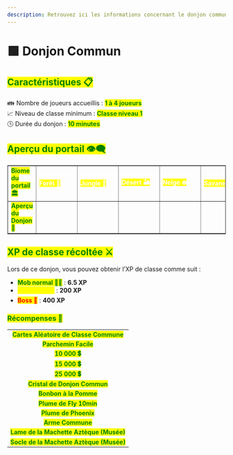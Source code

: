 ```yaml
---
description: Retrouvez ici les informations concernant le donjon commun
---
```


# 🟩 Donjon Commun

## <mark style="color:green;"> Caractéristiques 📋</mark>

👪 Nombre de joueurs accueillis : <mark style="color:green;">**1 à 4 joueurs**</mark>  
📈 Niveau de classe minimum : <mark style="color:green;">**Classe niveau 1**</mark>  
🕓 Durée du donjon : <mark style="color:green;">**10 minutes**</mark>  

## <mark style="color:green;"> Aperçu du portail 👁‍🗨</mark>

<table border="1" cellspacing="0" cellpadding="6">
  <tr>
    <td><mark style="color:green;"><strong>Biome du portail 🏛️</strong></mark></td>
    <td><mark style="color:white;"><strong>Forêt 🌳</strong></mark></td>
    <td><mark style="color:white;"><strong>Jungle 🦜</strong></mark></td>
    <td><mark style="color:white;"><strong>Désert 🏜️</strong></mark></td>
    <td><mark style="color:white;"><strong>Neige ❄️</strong></mark></td>
    <td><mark style="color:white;"><strong>Savane 🦏</strong></mark></td>
    <td><mark style="color:white;"><strong>Marais 🐸</strong></mark></td>
    <td><mark style="color:white;"><strong>Messa 🌵</strong></mark></td>
    <td><mark style="color:white;"><strong>Nether 🔥</strong></mark></td>
  </tr>
  <tr>
    <td><mark style="color:green;"><strong>Aperçu du Donjon 📸</strong></mark></td>
    <td><figure><img src="../../.gitbook/assets/Les_Donjons/Portail/Commun/Foret.png" alt=""></figure></td>
    <td><figure><img src="../../.gitbook/assets/Les_Donjons/Portail/Commun/Jungle.png" alt=""></figure></td>
    <td><figure><img src="../../.gitbook/assets/Les_Donjons/Portail/Commun/Desert.png" alt=""></figure></td>
    <td><figure><img src="../../.gitbook/assets/Les_Donjons/Portail/Commun/Neige.png" alt=""></figure></td>
    <td><figure><img src="../../.gitbook/assets/Les_Donjons/Portail/Commun/Savane.png" alt=""></figure></td>
    <td><figure><img src="../../.gitbook/assets/Les_Donjons/Portail/Commun/Marais.png" alt=""></figure></td>
    <td><figure><img src="../../.gitbook/assets/Les_Donjons/Portail/Commun/Messa.png" alt=""></figure></td>
    <td><figure><img src="../../.gitbook/assets/Les_Donjons/Portail/Commun/Nether.png" alt=""></figure></td>
  </tr>
</table>

## <mark style="color:green;"> XP de classe récoltée ⚔</mark>

Lors de ce donjon, vous pouvez obtenir l’XP de classe comme suit :  

* <mark style="color:green;"><strong>Mob normal 🧟‍♂️</strong></mark> : **6.5 XP**  
* <mark style="color:yellow;"><strong>Mini-boss 👽</strong></mark> : **200 XP**  
* <mark style="color:red;"><strong>Boss 🐉</strong></mark> : **400 XP**

### <mark style="color:green;">Récompenses 🎁</mark>

|                                                                                          |
|:----------------------------------------------------------------------------------------:|
| <mark style="color:green;"><strong>Cartes Aléatoire de Classe Commune</strong></mark>    |
| <mark style="color:green;"><strong>Parchemin Facile</strong></mark>                      |
| <mark style="color:green;"><strong>10 000 💲</strong></mark>                              |
| <mark style="color:green;"><strong>15 000 💲</strong></mark>                              |
| <mark style="color:green;"><strong>25 000 💲</strong></mark>                              |
| <mark style="color:green;"><strong>Cristal de Donjon Commun</strong></mark>              |
| <mark style="color:green;"><strong>Bonbon à la Pomme</strong></mark>                      |
| <mark style="color:green;"><strong>Plume de Fly 10min</strong></mark>                     |
| <mark style="color:green;"><strong>Plume de Phoenix</strong></mark>                      |
| <mark style="color:green;"><strong>Arme Commune</strong></mark>                           |
| <mark style="color:green;"><strong>Lame de la Machette Aztèque (Musée)</strong></mark>   |
| <mark style="color:green;"><strong>Socle de la Machette Aztèque (Musée)</strong></mark>  |

